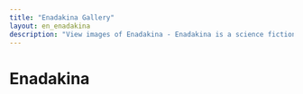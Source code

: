 ```yaml
---
title: "Enadakina Gallery"
layout: en_enadakina
description: "View images of Enadakina - Enadakina is a science fiction detective mystery adventure video game."
---
```

# Enadakina

<amp-image-lightbox id="lightbox" layout="nodisplay"></amp-image-lightbox>
<amp-carousel height="200" layout="fixed-height" type="carousel">
<amp-img src="https://www.osgoodemedia.com/en/Enadakina/Screenshot01.png" width="356" height="200" alt="Enadakina screenshot" on="tap:lightbox" role="button" tabindex="0"></amp-img>
<amp-img src="https://www.osgoodemedia.com/en/Enadakina/Screenshot02.png" width="356" height="200" alt="Enadakina screenshot" on="tap:lightbox" role="button" tabindex="0"></amp-img>
<amp-img src="https://www.osgoodemedia.com/en/Enadakina/Screenshot03.png" width="356" height="200" alt="Enadakina screenshot" on="tap:lightbox" role="button" tabindex="0"></amp-img>
<amp-img src="https://www.osgoodemedia.com/en/Enadakina/Screenshot04.png" width="356" height="200" alt="Enadakina screenshot" on="tap:lightbox" role="button" tabindex="0"></amp-img>
<amp-img src="https://www.osgoodemedia.com/en/Enadakina/Screenshot05.png" width="356" height="200" alt="Enadakina screenshot" on="tap:lightbox" role="button" tabindex="0"></amp-img>
</amp-carousel>